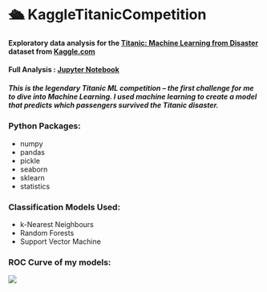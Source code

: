 # 🛳 KaggleTitanicCompetition
#### Exploratory data analysis for the [Titanic: Machine Learning from Disaster](https://www.kaggle.com/c/titanic) dataset from [Kaggle.com](https://www.kaggle.com)

#### Full Analysis : [Jupyter Notebook](https://github.com/axrozwadowska/Kaggle_Titanic_Competition/blob/master/titanic_project.ipynb)

##### This is the legendary Titanic ML competition – the first challenge for me to dive into Machine Learning. I used machine learning to create a model that predicts which passengers survived the Titanic disaster.


### Python Packages:

* numpy
* pandas
* pickle
* seaborn
* sklearn
* statistics


### Classification Models Used:

* k-Nearest Neighbours
* Random Forests
* Support Vector Machine


### ROC Curve of my models: 
![](https://github.com/axrozwadowska/Kaggle_Titanic_Competition/blob/master/ROC.png?raw=true)



